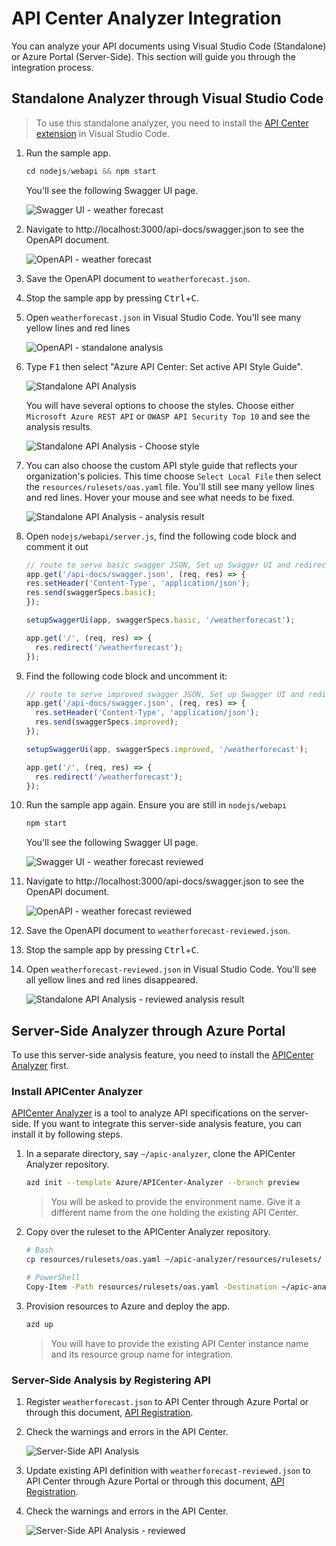 <!-- markdownlint-disable MD033 -->
# API Center Analyzer Integration

You can analyze your API documents using Visual Studio Code (Standalone) or Azure Portal (Server-Side). This section will guide you through the integration process.

## Standalone Analyzer through Visual Studio Code

> To use this standalone analyzer, you need to install the [API Center extension](https://marketplace.visualstudio.com/items?itemName=apidev.azure-api-center) in Visual Studio Code.

1. Run the sample app.

    ```javascript
    cd nodejs/webapi && npm start
    ```

   You'll see the following Swagger UI page.

   ![Swagger UI - weather forecast](./images/api-center-analyzer-integration-nodejs-01.png)

1. Navigate to http://localhost:3000/api-docs/swagger.json to see the OpenAPI document.

   ![OpenAPI - weather forecast](./images/api-center-analyzer-integration-nodejs-02.png)

1. Save the OpenAPI document to `weatherforecast.json`.
1. Stop the sample app by pressing <kbd>Ctrl</kbd>+<kbd>C</kbd>.
1. Open `weatherforecast.json` in Visual Studio Code. You'll see many yellow lines and red lines

   ![OpenAPI - standalone analysis](./images/api-center-analyzer-integration-nodejs-03.png)

1. Type <kbd>F1</kbd> then select "Azure API Center: Set active API Style Guide".

   ![Standalone API Analysis](./images/api-center-analyzer-integration-04.png)

   You will have several options to choose the styles. Choose either `Microsoft Azure REST API` or `OWASP API Security Top 10` and see the analysis results.

   ![Standalone API Analysis - Choose style](./images/api-center-analyzer-integration-05.png)

1. You can also choose the custom API style guide that reflects your organization's policies. This time choose `Select Local File` then select the `resources/rulesets/oas.yaml` file. You'll still see many yellow lines and red lines. Hover your mouse and see what needs to be fixed.

   ![Standalone API Analysis - analysis result](./images/api-center-analyzer-integration-06.png)


1. Open `nodejs/webapi/server.js`, find the following code block and comment it out

    ```javascript
    // route to serve basic swagger JSON, Set up Swagger UI and redirect
    app.get('/api-docs/swagger.json', (req, res) => {
    res.setHeader('Content-Type', 'application/json');
    res.send(swaggerSpecs.basic);
    });
    
    setupSwaggerUi(app, swaggerSpecs.basic, '/weatherforecast');
    
    app.get('/', (req, res) => {
      res.redirect('/weatherforecast');
    });
    ```

1. Find the following code block and uncomment it:

    ```javascript
    // route to serve improved swagger JSON, Set up Swagger UI and redirect
    app.get('/api-docs/swagger.json', (req, res) => {
      res.setHeader('Content-Type', 'application/json');
      res.send(swaggerSpecs.improved);
    });
    
    setupSwaggerUi(app, swaggerSpecs.improved, '/weatherforecast');
    
    app.get('/', (req, res) => {
      res.redirect('/weatherforecast');
    });
    ```


1. Run the sample app again. Ensure you are still in `nodejs/webapi`

    ```javascript
    npm start
    ```

   You'll see the following Swagger UI page.

   ![Swagger UI - weather forecast reviewed](./images/api-center-analyzer-integration-nodejs-07.png)

1. Navigate to http://localhost:3000/api-docs/swagger.json to see the OpenAPI document.

   ![OpenAPI - weather forecast reviewed](./images/api-center-analyzer-integration-nodejs-08.png)

1. Save the OpenAPI document to `weatherforecast-reviewed.json`.
1. Stop the sample app by pressing <kbd>Ctrl</kbd>+<kbd>C</kbd>.
1. Open `weatherforecast-reviewed.json` in Visual Studio Code. You'll see all yellow lines and red lines disappeared.

   ![Standalone API Analysis - reviewed analysis result](./images/api-center-analyzer-integration-nodejs-09.png)

## Server-Side Analyzer through Azure Portal

To use this server-side analysis feature, you need to install the [APICenter Analyzer](https://github.com/Azure/APICenter-Analyzer) first.

### Install APICenter Analyzer

[APICenter Analyzer](https://github.com/Azure/APICenter-Analyzer) is a tool to analyze API specifications on the server-side. If you want to integrate this server-side analysis feature, you can install it by following steps.

1. In a separate directory, say `~/apic-analyzer`, clone the APICenter Analyzer repository.

    ```bash
    azd init --template Azure/APICenter-Analyzer --branch preview
    ```

   > You will be asked to provide the environment name. Give it a different name from the one holding the existing API Center.

1. Copy over the ruleset to the APICenter Analyzer repository.

    ```bash
    # Bash
    cp resources/rulesets/oas.yaml ~/apic-analyzer/resources/rulesets/

    # PowerShell
    Copy-Item -Path resources/rulesets/oas.yaml -Destination ~/apic-analyzer/resources/rulesets/
    ```

1. Provision resources to Azure and deploy the app.

    ```bash
    azd up
    ```

   > You will have to provide the existing API Center instance name and its resource group name for integration.

### Server-Side Analysis by Registering API

1. Register `weatherforecast.json` to API Center through Azure Portal or through this document, [API Registration](./api-registration.md).
1. Check the warnings and errors in the API Center.

   ![Server-Side API Analysis](./images/api-center-analyzer-integration-10.png)

1. Update existing API definition with `weatherforecast-reviewed.json` to API Center through Azure Portal or through this document, [API Registration](./api-registration.md).
1. Check the warnings and errors in the API Center.

   ![Server-Side API Analysis - reviewed](./images/api-center-analyzer-integration-11.png)
